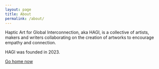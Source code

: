 ```yaml
---
layout: page
title: About
permalink: /about/
---
```

Haptic Art for Global Interconnection, aka HAGI, is a collective of artists, makers and writers collaborating on the creation of artworks to encourage empathy and connection.

HAGI was founded in 2023.

[Go home now](/index.md)